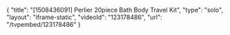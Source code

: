 {
    "title": "[1508436091] Perlier 20piece Bath   Body Travel Kit",
    "type": "solo",
    "layout": "iframe-static",
    "videoId": "123178486",
    "url": "\/tvpembed\/123178486"
}